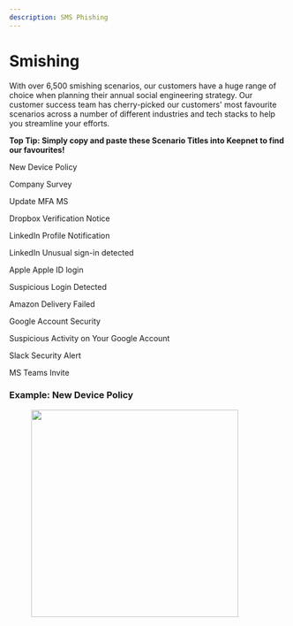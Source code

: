 ```yaml
---
description: SMS Phishing
---
```


# Smishing

With over 6,500 smishing scenarios, our customers have a huge range of choice when planning their annual social engineering strategy. Our customer success team has cherry-picked our customers' most favourite scenarios across a number of different industries and tech stacks to help you streamline your efforts.&#x20;

**Top Tip: Simply copy and paste these Scenario Titles into Keepnet to find our favourites!**&#x20;

New Device Policy

Company Survey

Update MFA MS

Dropbox Verification Notice

LinkedIn Profile Notification

LinkedIn Unusual sign-in detected

Apple Apple ID login

Suspicious Login Detected

Amazon Delivery Failed

Google Account Security

Suspicious Activity on Your Google Account

Slack Security Alert

MS Teams Invite

### Example: New Device Policy

<div align="left"><figure><img src="../../../../.gitbook/assets/ChatGPT Image Sep 19, 2025, 11_40_16 AM.png" alt="" width="375"><figcaption></figcaption></figure></div>
